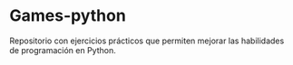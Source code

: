 # Games-python
Repositorio con ejercicios prácticos que permiten mejorar las habilidades de programación en Python.
